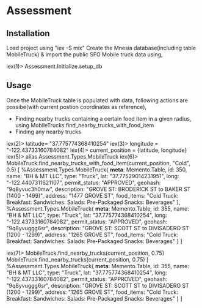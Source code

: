 # Assessment

## Installation

Load project using "iex -S mix"
Create the Mnesia database(including table MobileTruck) & import the public SFO Mobile truck data using,

iex(1)> Assessment.Initialize.setup_db

## Usage

Once the MobileTruck table is populated with data, following actions are possibe(with
current postion coordinates as reference),

- Finding nearby trucks containing a certain food item in a given radius, using
MobileTrucks.find_nearby_trucks_with_food_item
- Finding any nearby trucks
 

iex(2)> latitude= "37.775774368410254"
iex(3)> longitude = "-122.43733160784082"
iex(4)> current_position = {latitude, longitude}
iex(5)> alias Assessment.Types.MobileTruck
iex(6)> MobileTruck.find_nearby_trucks_with_food_item(current_position, "Cold", 0.5) 
[
  %Assessment.Types.MobileTruck{
    __meta__: Memento.Table,
    id: 350,
    name: "BH & MT LLC",
    type: "Truck",
    lat: "37.77529014231951",
    long: "-122.4407311621107",
    permit_status: "APPROVED",
    geohash: "9q8yvuc3h0mw",
    description: "GROVE ST: BRODERICK ST to BAKER ST (1400 - 1499)",
    address: "1477 GROVE ST",
    food_items: "Cold Truck: Breakfast: Sandwiches: Salads: Pre-Packaged Snacks: Beverages"
  },
  %Assessment.Types.MobileTruck{
    __meta__: Memento.Table,
    id: 355,
    name: "BH & MT LLC",
    type: "Truck",
    lat: "37.775774368410254",
    long: "-122.43733160784082",
    permit_status: "APPROVED",
    geohash: "9q8yvuggg6sr",
    description: "GROVE ST: SCOTT ST to DIVISADERO ST (1200 - 1299)",
    address: "1265 GROVE ST",
    food_items: "Cold Truck: Breakfast: Sandwiches: Salads: Pre-Packaged Snacks: Beverages"
  }
]

iex(7)> MobileTruck.find_nearby_trucks(current_position, 0.75)
MobileTruck.find_nearby_trucks(current_position, 0.75)
[
  %Assessment.Types.MobileTruck{
    __meta__: Memento.Table,
    id: 355,
    name: "BH & MT LLC",
    type: "Truck",
    lat: "37.775774368410254",
    long: "-122.43733160784082",
    permit_status: "APPROVED",
    geohash: "9q8yvuggg6sr",
    description: "GROVE ST: SCOTT ST to DIVISADERO ST (1200 - 1299)",
    address: "1265 GROVE ST",
    food_items: "Cold Truck: Breakfast: Sandwiches: Salads: Pre-Packaged Snacks: Beverages"
  }
]

